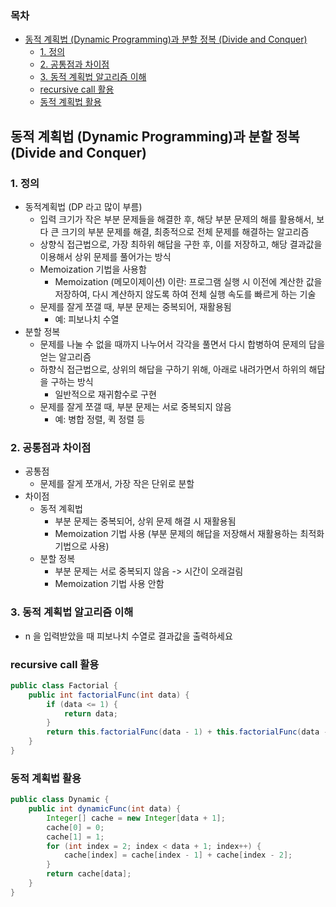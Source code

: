 ### 목차
- [동적 계획법 (Dynamic Programming)과 분할 정복 (Divide and Conquer)](#동적-계획법-dynamic-programming과-분할-정복-divide-and-conquer)
  - [1. 정의](#1-정의)
  - [2. 공통점과 차이점](#2-공통점과-차이점)
  - [3. 동적 계획법 알고리즘 이해](#3-동적-계획법-알고리즘-이해)
  - [recursive call 활용](#recursive-call-활용)
  - [동적 계획법 활용](#동적-계획법-활용)
## 동적 계획법 (Dynamic Programming)과 분할 정복 (Divide and Conquer)
### 1. 정의
- 동적계획법 (DP 라고 많이 부름)
  - 입력 크기가 작은 부분 문제들을 해결한 후, 해당 부분 문제의 해를 활용해서, 보다 큰 크기의 부분 문제를 해결, 최종적으로 전체 문제를 해결하는 알고리즘
  - 상향식 접근법으로, 가장 최하위 해답을 구한 후, 이를 저장하고, 해당 결과값을 이용해서 상위 문제를 풀어가는 방식 
  - Memoization 기법을 사용함
    - Memoization (메모이제이션) 이란: 프로그램 실행 시 이전에 계산한 값을 저장하여, 다시 계산하지 않도록 하여 전체 실행 속도를 빠르게 하는 기술
  - 문제를 잘게 쪼갤 때, 부분 문제는 중복되어, 재활용됨
    - 예: 피보나치 수열
- 분할 정복
  - 문제를 나눌 수 없을 때까지 나누어서 각각을 풀면서 다시 합병하여 문제의 답을 얻는 알고리즘
  - 하향식 접근법으로, 상위의 해답을 구하기 위해, 아래로 내려가면서 하위의 해답을 구하는 방식
    - 일반적으로 재귀함수로 구현
  - 문제를 잘게 쪼갤 때, 부분 문제는 서로 중복되지 않음
    - 예: 병합 정렬, 퀵 정렬 등

### 2. 공통점과 차이점
- 공통점
  - 문제를 잘게 쪼개서, 가장 작은 단위로 분할
- 차이점
  - 동적 계획법
    - 부분 문제는 중복되어, 상위 문제 해결 시 재활용됨
    - Memoization 기법 사용 (부분 문제의 해답을 저장해서 재활용하는 최적화 기법으로 사용)
  - 분할 정복
    - 부분 문제는 서로 중복되지 않음 -> 시간이 오래걸림
    - Memoization 기법 사용 안함

### 3. 동적 계획법 알고리즘 이해
- n 을 입력받았을 때 피보나치 수열로 결과값을 출력하세요

### recursive call 활용
```java
public class Factorial {
    public int factorialFunc(int data) {
        if (data <= 1) {
            return data;
        }
        return this.factorialFunc(data - 1) + this.factorialFunc(data - 2);
    }
}
```

### 동적 계획법 활용
```java
public class Dynamic {
    public int dynamicFunc(int data) {
        Integer[] cache = new Integer[data + 1];
        cache[0] = 0;
        cache[1] = 1;
        for (int index = 2; index < data + 1; index++) {
            cache[index] = cache[index - 1] + cache[index - 2];
        }
        return cache[data];
    }   
}
```
